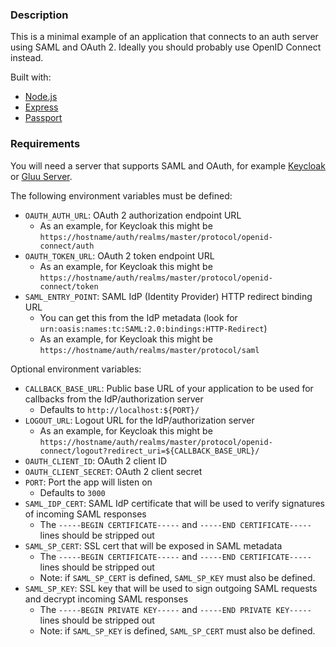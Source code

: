 ### Description

This is a minimal example of an application that connects to an auth server using SAML and OAuth 2. Ideally you should probably use OpenID Connect instead.

Built with:

- [Node.js](https://nodejs.org/)
- [Express](http://expressjs.com/)
- [Passport](http://www.passportjs.org/)

### Requirements

You will need a server that supports SAML and OAuth, for example [Keycloak](https://www.keycloak.org/) or [Gluu Server](https://www.gluu.org/).

The following environment variables must be defined:

- `OAUTH_AUTH_URL`: OAuth 2 authorization endpoint URL
    - As an example, for Keycloak this might be `https://hostname/auth/realms/master/protocol/openid-connect/auth`
- `OAUTH_TOKEN_URL`: OAuth 2 token endpoint URL
    - As an example, for Keycloak this might be `https://hostname/auth/realms/master/protocol/openid-connect/token`
- `SAML_ENTRY_POINT`: SAML IdP (Identity Provider) HTTP redirect binding URL
    - You can get this from the IdP metadata (look for `urn:oasis:names:tc:SAML:2.0:bindings:HTTP-Redirect`)
    - As an example, for Keycloak this might be `https://hostname/auth/realms/master/protocol/saml`

Optional environment variables:

- `CALLBACK_BASE_URL`: Public base URL of your application to be used for callbacks from the IdP/authorization server
    - Defaults to `http://localhost:${PORT}/`
- `LOGOUT_URL`: Logout URL for the IdP/authorization server
    - As an example, for Keycloak this might be `https://hostname/auth/realms/master/protocol/openid-connect/logout?redirect_uri=${CALLBACK_BASE_URL}/`
- `OAUTH_CLIENT_ID`: OAuth 2 client ID
- `OAUTH_CLIENT_SECRET`: OAuth 2 client secret
- `PORT`: Port the app will listen on
    - Defaults to `3000`
- `SAML_IDP_CERT`: SAML IdP certificate that will be used to verify signatures of incoming SAML responses
    - The `-----BEGIN CERTIFICATE-----` and `-----END CERTIFICATE-----` lines should be stripped out
- `SAML_SP_CERT`: SSL cert that will be exposed in SAML metadata
    - The `-----BEGIN CERTIFICATE-----` and `-----END CERTIFICATE-----` lines should be stripped out
    - Note: if `SAML_SP_CERT` is defined, `SAML_SP_KEY` must also be defined.
- `SAML_SP_KEY`: SSL key that will be used to sign outgoing SAML requests and decrypt incoming SAML responses
    - The `-----BEGIN PRIVATE KEY-----` and `-----END PRIVATE KEY-----` lines should be stripped out
    - Note: if `SAML_SP_KEY` is defined, `SAML_SP_CERT` must also be defined.
